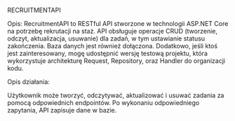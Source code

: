 RECRUITMENTAPI

Opis:
RecruitmentAPI to RESTful API stworzone w technologii ASP.NET Core na potrzebę rekrutacji na staż. API obsługuje operacje CRUD (tworzenie, odczyt, aktualizacja, usuwanie) dla zadań, w tym ustawianie statusu zakończenia.
Baza danych jest również dołączona. Dodatkowo, jeśli ktoś jest zainteresowany, mogę udostępnić wersję testową projektu, która wykorzystuje architekturę Request, Repository, oraz Handler do organizacji kodu.

Opis działania:

Użytkownik może tworzyć, odczytywać, aktualizować i usuwać zadania za pomocą odpowiednich endpointów. Po wykonaniu odpowiedniego zapytania, API zapisuje dane w bazie.
